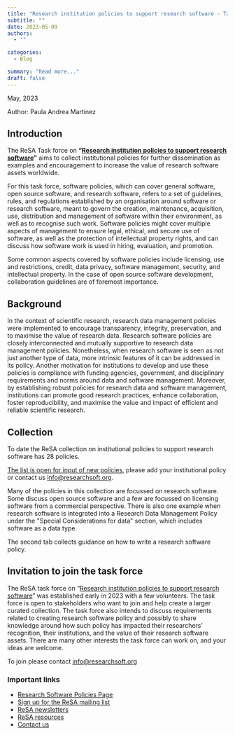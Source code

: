 ```yaml
---
title: "Research institution policies to support research software - Task Force"
subtitle: ""
date: 2023-05-09
authors:
  - ""

categories: 
  - Blog

summary: "Read more..."
draft: false
---
```


May, 2023

Author: Paula Andrea Martinez

## Introduction
The ReSA Task force on **“[Research institution policies to support research software](https://www.researchsoft.org/software-policies/)”** aims to collect institutional policies for further dissemination as examples and encouragement to increase the value of research software assets worldwide.

For this task force, software policies, which can cover general software, open source software, and research software, refers to a set of guidelines, rules, and regulations established by an organisation around software or research software, meant to govern the creation, maintenance, acquisition, use, distribution and management of software within their environment, as well as to recognise such work. Software policies might cover multiple aspects of management to ensure legal, ethical, and secure use of software, as well as the protection of intellectual property rights, and can discuss how software work is used in hiring, evaluation, and promotion. 

Some common aspects covered by software policies include licensing, use and restrictions, credit, data privacy, software management, security, and intellectual property. In the case of open source software development, collaboration guidelines are of foremost importance. 

## Background
In the context of scientific research, research data management policies were implemented to encourage transparency, integrity, preservation, and to maximise the value of research data. Research software policies are closely interconnected and mutually supportive to research data management policies. Nonetheless, when research software is seen as not just another type of data, more intrinsic features of it can be addressed in its policy. Another motivation for institutions to develop and use these policies is compliance with funding agencies, government, and disciplinary requirements and norms around data and software management. Moreover, by establishing robust policies for research data and software management, institutions can promote good research practices, enhance collaboration, foster reproducibility, and maximise the value and impact of efficient and reliable scientific research.

## Collection
To date the ReSA collection on institutional policies to support research software has 28 policies. 

[The list is open for input of new policies](https://docs.google.com/spreadsheets/d/1YgXG1eSrby8e5wzqYOiOZW6KmJtR-wdBTrjr1_aMtF4/edit#gid=0), please add your institutional policy or contact us <info@researchsoft.org>. 

Many of the policies in this collection are focussed on research software. Some discuss open source software and a few are focussed on licensing software from a commercial perspective. There is also one example when research software is integrated into a Research Data Management Policy under the "Special Considerations for data" section, which includes software as a data type.

The second tab collects guidance on how to write a research software policy. 

## Invitation to join the task force
The ReSA task force on “[Research institution policies to support research software](https://www.researchsoft.org/software-policies/)” was established early in 2023 with a few volunteers. The task force is open to stakeholders who want to join and help create a larger curated collection. The task force also intends to discuss requirements related to creating research software policy and possibly to share knowledge around how such policy has impacted their researchers’ recognition, their institutions, and the value of their research software assets. There are many other interests the task force can work on, and your ideas are welcome.

To join please contact info@researchsoft.org

### Important links
  * [Research Software Policies Page](https://www.researchsoft.org/software-policies/)
  * [Sign up for the ReSA mailing list](https://landing.mailerlite.com/webforms/landing/i5e1h2)
  * [ReSA newsletters](/news)
  * [ReSA resources](/resa-resources)
  * [Contact us](/contact)

